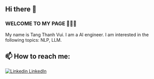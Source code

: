 ## Hi there 👋


### WELCOME TO MY PAGE 👋👋👋
My name is Tang Thanh Vui. I am a AI engineer. I am interested in the following topics: NLP, LLM.<br>
## 📫 How to reach me: 
[![Linkedin](https://i.stack.imgur.com/gVE0j.png)  LinkedIn](https://www.linkedin.com/in/t%C4%83ng-th%C3%A0nh-vui-b70937252/)
